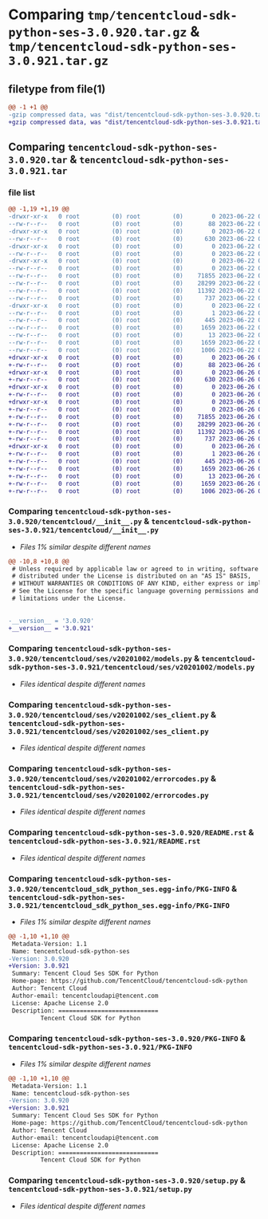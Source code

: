# Comparing `tmp/tencentcloud-sdk-python-ses-3.0.920.tar.gz` & `tmp/tencentcloud-sdk-python-ses-3.0.921.tar.gz`

## filetype from file(1)

```diff
@@ -1 +1 @@
-gzip compressed data, was "dist/tencentcloud-sdk-python-ses-3.0.920.tar", last modified: Thu Jun 22 00:33:08 2023, max compression
+gzip compressed data, was "dist/tencentcloud-sdk-python-ses-3.0.921.tar", last modified: Mon Jun 26 00:31:09 2023, max compression
```

## Comparing `tencentcloud-sdk-python-ses-3.0.920.tar` & `tencentcloud-sdk-python-ses-3.0.921.tar`

### file list

```diff
@@ -1,19 +1,19 @@
-drwxr-xr-x   0 root         (0) root         (0)        0 2023-06-22 00:33:08.000000 tencentcloud-sdk-python-ses-3.0.920/
--rw-r--r--   0 root         (0) root         (0)       88 2023-06-22 00:33:08.000000 tencentcloud-sdk-python-ses-3.0.920/setup.cfg
-drwxr-xr-x   0 root         (0) root         (0)        0 2023-06-22 00:33:08.000000 tencentcloud-sdk-python-ses-3.0.920/tencentcloud/
--rw-r--r--   0 root         (0) root         (0)      630 2023-06-22 00:33:08.000000 tencentcloud-sdk-python-ses-3.0.920/tencentcloud/__init__.py
-drwxr-xr-x   0 root         (0) root         (0)        0 2023-06-22 00:33:08.000000 tencentcloud-sdk-python-ses-3.0.920/tencentcloud/ses/
--rw-r--r--   0 root         (0) root         (0)        0 2023-06-22 00:33:08.000000 tencentcloud-sdk-python-ses-3.0.920/tencentcloud/ses/__init__.py
-drwxr-xr-x   0 root         (0) root         (0)        0 2023-06-22 00:33:08.000000 tencentcloud-sdk-python-ses-3.0.920/tencentcloud/ses/v20201002/
--rw-r--r--   0 root         (0) root         (0)        0 2023-06-22 00:33:08.000000 tencentcloud-sdk-python-ses-3.0.920/tencentcloud/ses/v20201002/__init__.py
--rw-r--r--   0 root         (0) root         (0)    71855 2023-06-22 00:33:08.000000 tencentcloud-sdk-python-ses-3.0.920/tencentcloud/ses/v20201002/models.py
--rw-r--r--   0 root         (0) root         (0)    28299 2023-06-22 00:33:08.000000 tencentcloud-sdk-python-ses-3.0.920/tencentcloud/ses/v20201002/ses_client.py
--rw-r--r--   0 root         (0) root         (0)    11392 2023-06-22 00:33:08.000000 tencentcloud-sdk-python-ses-3.0.920/tencentcloud/ses/v20201002/errorcodes.py
--rw-r--r--   0 root         (0) root         (0)      737 2023-06-22 00:33:08.000000 tencentcloud-sdk-python-ses-3.0.920/README.rst
-drwxr-xr-x   0 root         (0) root         (0)        0 2023-06-22 00:33:08.000000 tencentcloud-sdk-python-ses-3.0.920/tencentcloud_sdk_python_ses.egg-info/
--rw-r--r--   0 root         (0) root         (0)        1 2023-06-22 00:33:08.000000 tencentcloud-sdk-python-ses-3.0.920/tencentcloud_sdk_python_ses.egg-info/dependency_links.txt
--rw-r--r--   0 root         (0) root         (0)      445 2023-06-22 00:33:08.000000 tencentcloud-sdk-python-ses-3.0.920/tencentcloud_sdk_python_ses.egg-info/SOURCES.txt
--rw-r--r--   0 root         (0) root         (0)     1659 2023-06-22 00:33:08.000000 tencentcloud-sdk-python-ses-3.0.920/tencentcloud_sdk_python_ses.egg-info/PKG-INFO
--rw-r--r--   0 root         (0) root         (0)       13 2023-06-22 00:33:08.000000 tencentcloud-sdk-python-ses-3.0.920/tencentcloud_sdk_python_ses.egg-info/top_level.txt
--rw-r--r--   0 root         (0) root         (0)     1659 2023-06-22 00:33:08.000000 tencentcloud-sdk-python-ses-3.0.920/PKG-INFO
--rw-r--r--   0 root         (0) root         (0)     1006 2023-06-22 00:33:08.000000 tencentcloud-sdk-python-ses-3.0.920/setup.py
+drwxr-xr-x   0 root         (0) root         (0)        0 2023-06-26 00:31:09.000000 tencentcloud-sdk-python-ses-3.0.921/
+-rw-r--r--   0 root         (0) root         (0)       88 2023-06-26 00:31:09.000000 tencentcloud-sdk-python-ses-3.0.921/setup.cfg
+drwxr-xr-x   0 root         (0) root         (0)        0 2023-06-26 00:31:09.000000 tencentcloud-sdk-python-ses-3.0.921/tencentcloud/
+-rw-r--r--   0 root         (0) root         (0)      630 2023-06-26 00:31:09.000000 tencentcloud-sdk-python-ses-3.0.921/tencentcloud/__init__.py
+drwxr-xr-x   0 root         (0) root         (0)        0 2023-06-26 00:31:09.000000 tencentcloud-sdk-python-ses-3.0.921/tencentcloud/ses/
+-rw-r--r--   0 root         (0) root         (0)        0 2023-06-26 00:31:09.000000 tencentcloud-sdk-python-ses-3.0.921/tencentcloud/ses/__init__.py
+drwxr-xr-x   0 root         (0) root         (0)        0 2023-06-26 00:31:09.000000 tencentcloud-sdk-python-ses-3.0.921/tencentcloud/ses/v20201002/
+-rw-r--r--   0 root         (0) root         (0)        0 2023-06-26 00:31:09.000000 tencentcloud-sdk-python-ses-3.0.921/tencentcloud/ses/v20201002/__init__.py
+-rw-r--r--   0 root         (0) root         (0)    71855 2023-06-26 00:31:09.000000 tencentcloud-sdk-python-ses-3.0.921/tencentcloud/ses/v20201002/models.py
+-rw-r--r--   0 root         (0) root         (0)    28299 2023-06-26 00:31:09.000000 tencentcloud-sdk-python-ses-3.0.921/tencentcloud/ses/v20201002/ses_client.py
+-rw-r--r--   0 root         (0) root         (0)    11392 2023-06-26 00:31:09.000000 tencentcloud-sdk-python-ses-3.0.921/tencentcloud/ses/v20201002/errorcodes.py
+-rw-r--r--   0 root         (0) root         (0)      737 2023-06-26 00:31:09.000000 tencentcloud-sdk-python-ses-3.0.921/README.rst
+drwxr-xr-x   0 root         (0) root         (0)        0 2023-06-26 00:31:09.000000 tencentcloud-sdk-python-ses-3.0.921/tencentcloud_sdk_python_ses.egg-info/
+-rw-r--r--   0 root         (0) root         (0)        1 2023-06-26 00:31:09.000000 tencentcloud-sdk-python-ses-3.0.921/tencentcloud_sdk_python_ses.egg-info/dependency_links.txt
+-rw-r--r--   0 root         (0) root         (0)      445 2023-06-26 00:31:09.000000 tencentcloud-sdk-python-ses-3.0.921/tencentcloud_sdk_python_ses.egg-info/SOURCES.txt
+-rw-r--r--   0 root         (0) root         (0)     1659 2023-06-26 00:31:09.000000 tencentcloud-sdk-python-ses-3.0.921/tencentcloud_sdk_python_ses.egg-info/PKG-INFO
+-rw-r--r--   0 root         (0) root         (0)       13 2023-06-26 00:31:09.000000 tencentcloud-sdk-python-ses-3.0.921/tencentcloud_sdk_python_ses.egg-info/top_level.txt
+-rw-r--r--   0 root         (0) root         (0)     1659 2023-06-26 00:31:09.000000 tencentcloud-sdk-python-ses-3.0.921/PKG-INFO
+-rw-r--r--   0 root         (0) root         (0)     1006 2023-06-26 00:31:09.000000 tencentcloud-sdk-python-ses-3.0.921/setup.py
```

### Comparing `tencentcloud-sdk-python-ses-3.0.920/tencentcloud/__init__.py` & `tencentcloud-sdk-python-ses-3.0.921/tencentcloud/__init__.py`

 * *Files 1% similar despite different names*

```diff
@@ -10,8 +10,8 @@
 # Unless required by applicable law or agreed to in writing, software
 # distributed under the License is distributed on an "AS IS" BASIS,
 # WITHOUT WARRANTIES OR CONDITIONS OF ANY KIND, either express or implied.
 # See the License for the specific language governing permissions and
 # limitations under the License.
 
 
-__version__ = '3.0.920'
+__version__ = '3.0.921'
```

### Comparing `tencentcloud-sdk-python-ses-3.0.920/tencentcloud/ses/v20201002/models.py` & `tencentcloud-sdk-python-ses-3.0.921/tencentcloud/ses/v20201002/models.py`

 * *Files identical despite different names*

### Comparing `tencentcloud-sdk-python-ses-3.0.920/tencentcloud/ses/v20201002/ses_client.py` & `tencentcloud-sdk-python-ses-3.0.921/tencentcloud/ses/v20201002/ses_client.py`

 * *Files identical despite different names*

### Comparing `tencentcloud-sdk-python-ses-3.0.920/tencentcloud/ses/v20201002/errorcodes.py` & `tencentcloud-sdk-python-ses-3.0.921/tencentcloud/ses/v20201002/errorcodes.py`

 * *Files identical despite different names*

### Comparing `tencentcloud-sdk-python-ses-3.0.920/README.rst` & `tencentcloud-sdk-python-ses-3.0.921/README.rst`

 * *Files identical despite different names*

### Comparing `tencentcloud-sdk-python-ses-3.0.920/tencentcloud_sdk_python_ses.egg-info/PKG-INFO` & `tencentcloud-sdk-python-ses-3.0.921/tencentcloud_sdk_python_ses.egg-info/PKG-INFO`

 * *Files 1% similar despite different names*

```diff
@@ -1,10 +1,10 @@
 Metadata-Version: 1.1
 Name: tencentcloud-sdk-python-ses
-Version: 3.0.920
+Version: 3.0.921
 Summary: Tencent Cloud Ses SDK for Python
 Home-page: https://github.com/TencentCloud/tencentcloud-sdk-python
 Author: Tencent Cloud
 Author-email: tencentcloudapi@tencent.com
 License: Apache License 2.0
 Description: ============================
         Tencent Cloud SDK for Python
```

### Comparing `tencentcloud-sdk-python-ses-3.0.920/PKG-INFO` & `tencentcloud-sdk-python-ses-3.0.921/PKG-INFO`

 * *Files 1% similar despite different names*

```diff
@@ -1,10 +1,10 @@
 Metadata-Version: 1.1
 Name: tencentcloud-sdk-python-ses
-Version: 3.0.920
+Version: 3.0.921
 Summary: Tencent Cloud Ses SDK for Python
 Home-page: https://github.com/TencentCloud/tencentcloud-sdk-python
 Author: Tencent Cloud
 Author-email: tencentcloudapi@tencent.com
 License: Apache License 2.0
 Description: ============================
         Tencent Cloud SDK for Python
```

### Comparing `tencentcloud-sdk-python-ses-3.0.920/setup.py` & `tencentcloud-sdk-python-ses-3.0.921/setup.py`

 * *Files identical despite different names*

